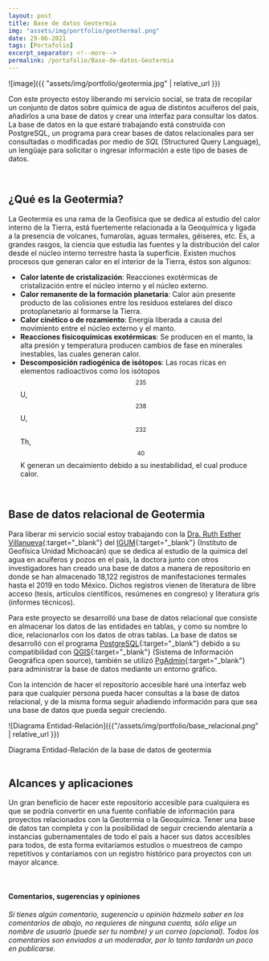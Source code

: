 ```yaml
---
layout: post
title: Base de datos Geotermia
img: "assets/img/portfolio/geothermal.png"
date: 29-06-2021
tags: [Portafolio]
excerpt_separator: <!--more-->
permalink: /portafolio/Base-de-datos-Geotermia
---
```

![image]({{ "assets/img/portfolio/geotermia.jpg" | relative_url }})

Con este proyecto estoy liberando mi servicio social, se trata de recopilar un conjunto de datos sobre química de agua de distintos acuíferos del país, añadirlos a una base de datos y crear una interfaz para consultar los datos.<!--more--> La base de datos en la que estaré trabajando está construida con PostgreSQL, un programa para crear bases de datos relacionales para ser consultadas o modificadas por medio de _SQL_ (Structured Query Language), un lengüaje para solicitar o ingresar información a este tipo de bases de datos.

<br>

## ¿Qué es la Geotermia?
La Geotermia es una rama de la Geofísica que se dedica al estudio del calor interno de la Tierra, está fuertemente relacionada a la Geoquímica y ligada a la presencia de volcanes, fumarolas, aguas termales, géiseres, etc. Es, a grandes rasgos, la ciencia que estudia las fuentes y la distribución del calor desde el núcleo interno terrestre hasta la superficie. Existen muchos procesos que generan calor en el interior de la Tierra, éstos son algunos:

- **Calor latente de cristalización**: Reacciones exotérmicas de cristalización entre el núcleo interno y el núcleo externo.
- **Calor remanente de la formación planetaria**: Calor aún presente producto de las colisiones entre los residuos estelares del disco protoplanetario al formarse la Tierra.
- **Calor cinético o de rozamiento**: Energía liberada a causa del movimiento entre el núcleo externo y el manto.
- **Reacciones fisicoquímicas exotérmicas**: Se producen en el manto, la alta presión y temperatura producen cambios de fase en minerales inestables, las cuales generan calor.
- **Descomposición radiogénica de isótopos**: Las rocas ricas en elementos radioactivos como los isótopos $$^{235}$$U, $$^{238}$$U, $$^{232}$$Th, $$^{40}$$K generan un decaimiento debido a su inestabilidad, el cual produce calor.

<br>

## Base de datos relacional de Geotermia
Para liberar mi servicio social estoy trabajando con la [Dra. Ruth Esther Villanueva](https://www.researchgate.net/profile/Ruth-Villanueva){:target="_blank"} del [IGUM](http://igum.geofisica.unam.mx/){:target="_blank"} (Instituto de Geofísica Unidad Michoacán) que se dedica al estudio de la química del agua en acuíferos y pozos en el país, la doctora junto con otros investigadores han creado una base de datos a manera de repositorio en donde se han almacenado 18,122 registros de manifestaciones termales hasta el 2019 en todo México. Dichos registros vienen de literatura de libre acceso (tesis, artículos científicos, resúmenes en congreso) y literatura gris (informes técnicos).

Para este proyecto se desarrolló una base de datos relacional que consiste en almacenar los datos de las entidades en tablas, y como su nombre lo dice, relacionarlos con los datos de otras tablas. La base de datos se desarrolló con el programa [PostgreSQL](https://www.postgresql.org/){:target="_blank"} debido a su compatibilidad con [QGIS](https://www.qgis.org/es/site/){:target="_blank"} (Sistema de Información Geográfica open source), también se utilizó [PgAdmin](https://www.pgadmin.org/){:target="_blank"} para administrar la base de datos mediante un entorno gráfico.

Con la intención de hacer el repositorio accesible haré una interfaz web para que cualquier persona pueda hacer consultas a la base de datos relacional, y de la misma forma seguir añadiendo información para que sea una base de datos que pueda seguir creciendo.

![Diagrama Entidad-Relación]({{"/assets/img/portfolio/base_relacional.png" | relative_url }})
<figcaption style="text-align: left;">Diagrama Entidad-Relación de la base de datos de geotermia</figcaption>

<br>

## Alcances y aplicaciones
Un gran beneficio de hacer este repositorio accesible para cualquiera es que se podría convertir en una fuente confiable de información para proyectos relacionados con la Geotermia o la Geoquímica. Tener una base de datos tan completa y con la posibilidad de seguir creciendo alentaría a instancias gubernamentales de todo el país a hacer sus datos accesibles para todos, de esta forma evitaríamos estudios o muestreos de campo repetitivos y contaríamos con un registro histórico para proyectos con un mayor alcance.

<br>

#### Comentarios, sugerencias y opiniones
_Si tienes algún comentario, sugerencia u opinión házmelo saber en los comentarios de abajo, no requieres de ninguna cuenta, sólo elige un nombre de usuario (puede ser tu nombre) y un correo (opcional). Todos los comentarios son enviados a un moderador, por lo tanto tardarán un poco en publicarse._
